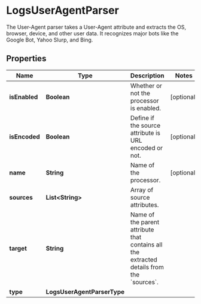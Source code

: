 # LogsUserAgentParser

The User-Agent parser takes a User-Agent attribute and extracts the OS, browser, device, and other user data. It recognizes major bots like the Google Bot, Yahoo Slurp, and Bing.

## Properties

| Name          | Type                        | Description                                                                                        | Notes      |
| ------------- | --------------------------- | -------------------------------------------------------------------------------------------------- | ---------- |
| **isEnabled** | **Boolean**                 | Whether or not the processor is enabled.                                                           | [optional] |
| **isEncoded** | **Boolean**                 | Define if the source attribute is URL encoded or not.                                              | [optional] |
| **name**      | **String**                  | Name of the processor.                                                                             | [optional] |
| **sources**   | **List&lt;String&gt;**      | Array of source attributes.                                                                        |
| **target**    | **String**                  | Name of the parent attribute that contains all the extracted details from the &#x60;sources&#x60;. |
| **type**      | **LogsUserAgentParserType** |                                                                                                    |
